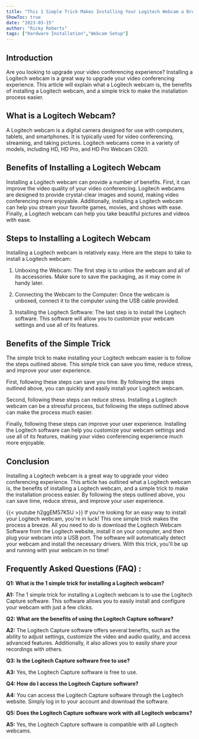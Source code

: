 ```yaml
---
title: "This 1 Simple Trick Makes Installing Your Logitech Webcam a Breeze!"
ShowToc: true 
date: "2023-03-15"
author: "Ricky Roberts" 
tags: ["Hardware Installation","Webcam Setup"]
---
```

## Introduction 
Are you looking to upgrade your video conferencing experience? Installing a Logitech webcam is a great way to upgrade your video conferencing experience. This article will explain what a Logitech webcam is, the benefits of installing a Logitech webcam, and a simple trick to make the installation process easier. 

## What is a Logitech Webcam?
A Logitech webcam is a digital camera designed for use with computers, tablets, and smartphones. It is typically used for video conferencing, streaming, and taking pictures. Logitech webcams come in a variety of models, including HD, HD Pro, and HD Pro Webcam C920.

## Benefits of Installing a Logitech Webcam
Installing a Logitech webcam can provide a number of benefits. First, it can improve the video quality of your video conferencing. Logitech webcams are designed to provide crystal-clear images and sound, making video conferencing more enjoyable. Additionally, installing a Logitech webcam can help you stream your favorite games, movies, and shows with ease. Finally, a Logitech webcam can help you take beautiful pictures and videos with ease. 

## Steps to Installing a Logitech Webcam
Installing a Logitech webcam is relatively easy. Here are the steps to take to install a Logitech webcam: 

1. Unboxing the Webcam: The first step is to unbox the webcam and all of its accessories. Make sure to save the packaging, as it may come in handy later. 

2. Connecting the Webcam to the Computer: Once the webcam is unboxed, connect it to the computer using the USB cable provided. 

3. Installing the Logitech Software: The last step is to install the Logitech software. This software will allow you to customize your webcam settings and use all of its features. 

## Benefits of the Simple Trick
The simple trick to make installing your Logitech webcam easier is to follow the steps outlined above. This simple trick can save you time, reduce stress, and improve your user experience. 

First, following these steps can save you time. By following the steps outlined above, you can quickly and easily install your Logitech webcam. 

Second, following these steps can reduce stress. Installing a Logitech webcam can be a stressful process, but following the steps outlined above can make the process much easier. 

Finally, following these steps can improve your user experience. Installing the Logitech software can help you customize your webcam settings and use all of its features, making your video conferencing experience much more enjoyable. 

## Conclusion
Installing a Logitech webcam is a great way to upgrade your video conferencing experience. This article has outlined what a Logitech webcam is, the benefits of installing a Logitech webcam, and a simple trick to make the installation process easier. By following the steps outlined above, you can save time, reduce stress, and improve your user experience.

{{< youtube h2ggEM57K5U >}} 
If you're looking for an easy way to install your Logitech webcam, you're in luck! This one simple trick makes the process a breeze. All you need to do is download the Logitech Webcam Software from the Logitech website, install it on your computer, and then plug your webcam into a USB port. The software will automatically detect your webcam and install the necessary drivers. With this trick, you'll be up and running with your webcam in no time!

## Frequently Asked Questions (FAQ) :
**Q1: What is the 1 simple trick for installing a Logitech webcam?**

**A1:** The 1 simple trick for installing a Logitech webcam is to use the Logitech Capture software. This software allows you to easily install and configure your webcam with just a few clicks.

**Q2: What are the benefits of using the Logitech Capture software?**

**A2:** The Logitech Capture software offers several benefits, such as the ability to adjust settings, customize the video and audio quality, and access advanced features. Additionally, it also allows you to easily share your recordings with others.

**Q3: Is the Logitech Capture software free to use?**

**A3:** Yes, the Logitech Capture software is free to use.

**Q4: How do I access the Logitech Capture software?**

**A4:** You can access the Logitech Capture software through the Logitech website. Simply log in to your account and download the software.

**Q5: Does the Logitech Capture software work with all Logitech webcams?**

**A5:** Yes, the Logitech Capture software is compatible with all Logitech webcams.





